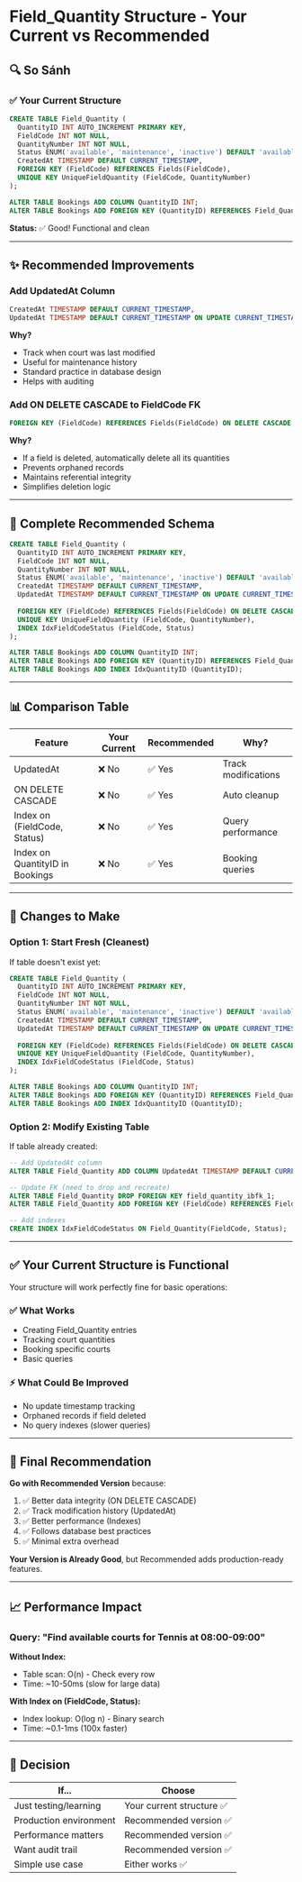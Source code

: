 # Field_Quantity Structure - Your Current vs Recommended

## 🔍 So Sánh

### ✅ Your Current Structure
```sql
CREATE TABLE Field_Quantity (
  QuantityID INT AUTO_INCREMENT PRIMARY KEY,
  FieldCode INT NOT NULL,
  QuantityNumber INT NOT NULL,
  Status ENUM('available', 'maintenance', 'inactive') DEFAULT 'available',
  CreatedAt TIMESTAMP DEFAULT CURRENT_TIMESTAMP,
  FOREIGN KEY (FieldCode) REFERENCES Fields(FieldCode),
  UNIQUE KEY UniqueFieldQuantity (FieldCode, QuantityNumber)
);

ALTER TABLE Bookings ADD COLUMN QuantityID INT;
ALTER TABLE Bookings ADD FOREIGN KEY (QuantityID) REFERENCES Field_Quantity(QuantityID);
```

**Status:** ✅ Good! Functional and clean


---

## ✨ Recommended Improvements

### Add UpdatedAt Column
```sql
CreatedAt TIMESTAMP DEFAULT CURRENT_TIMESTAMP,
UpdatedAt TIMESTAMP DEFAULT CURRENT_TIMESTAMP ON UPDATE CURRENT_TIMESTAMP,
```

**Why?**
- Track when court was last modified
- Useful for maintenance history
- Standard practice in database design
- Helps with auditing


### Add ON DELETE CASCADE to FieldCode FK
```sql
FOREIGN KEY (FieldCode) REFERENCES Fields(FieldCode) ON DELETE CASCADE,
```

**Why?**
- If a field is deleted, automatically delete all its quantities
- Prevents orphaned records
- Maintains referential integrity
- Simplifies deletion logic


---

## 📝 Complete Recommended Schema

```sql
CREATE TABLE Field_Quantity (
  QuantityID INT AUTO_INCREMENT PRIMARY KEY,
  FieldCode INT NOT NULL,
  QuantityNumber INT NOT NULL,
  Status ENUM('available', 'maintenance', 'inactive') DEFAULT 'available',
  CreatedAt TIMESTAMP DEFAULT CURRENT_TIMESTAMP,
  UpdatedAt TIMESTAMP DEFAULT CURRENT_TIMESTAMP ON UPDATE CURRENT_TIMESTAMP,
  
  FOREIGN KEY (FieldCode) REFERENCES Fields(FieldCode) ON DELETE CASCADE,
  UNIQUE KEY UniqueFieldQuantity (FieldCode, QuantityNumber),
  INDEX IdxFieldCodeStatus (FieldCode, Status)
);

ALTER TABLE Bookings ADD COLUMN QuantityID INT;
ALTER TABLE Bookings ADD FOREIGN KEY (QuantityID) REFERENCES Field_Quantity(QuantityID);
ALTER TABLE Bookings ADD INDEX IdxQuantityID (QuantityID);
```

---

## 📊 Comparison Table

| Feature | Your Current | Recommended | Why? |
|---------|------------|-------------|------|
| UpdatedAt | ❌ No | ✅ Yes | Track modifications |
| ON DELETE CASCADE | ❌ No | ✅ Yes | Auto cleanup |
| Index on (FieldCode, Status) | ❌ No | ✅ Yes | Query performance |
| Index on QuantityID in Bookings | ❌ No | ✅ Yes | Booking queries |

---

## 🎯 Changes to Make

### Option 1: Start Fresh (Cleanest)
If table doesn't exist yet:
```sql
CREATE TABLE Field_Quantity (
  QuantityID INT AUTO_INCREMENT PRIMARY KEY,
  FieldCode INT NOT NULL,
  QuantityNumber INT NOT NULL,
  Status ENUM('available', 'maintenance', 'inactive') DEFAULT 'available',
  CreatedAt TIMESTAMP DEFAULT CURRENT_TIMESTAMP,
  UpdatedAt TIMESTAMP DEFAULT CURRENT_TIMESTAMP ON UPDATE CURRENT_TIMESTAMP,
  
  FOREIGN KEY (FieldCode) REFERENCES Fields(FieldCode) ON DELETE CASCADE,
  UNIQUE KEY UniqueFieldQuantity (FieldCode, QuantityNumber),
  INDEX IdxFieldCodeStatus (FieldCode, Status)
);

ALTER TABLE Bookings ADD COLUMN QuantityID INT;
ALTER TABLE Bookings ADD FOREIGN KEY (QuantityID) REFERENCES Field_Quantity(QuantityID);
ALTER TABLE Bookings ADD INDEX IdxQuantityID (QuantityID);
```

### Option 2: Modify Existing Table
If table already created:
```sql
-- Add UpdatedAt column
ALTER TABLE Field_Quantity ADD COLUMN UpdatedAt TIMESTAMP DEFAULT CURRENT_TIMESTAMP ON UPDATE CURRENT_TIMESTAMP;

-- Update FK (need to drop and recreate)
ALTER TABLE Field_Quantity DROP FOREIGN KEY field_quantity_ibfk_1;
ALTER TABLE Field_Quantity ADD FOREIGN KEY (FieldCode) REFERENCES Fields(FieldCode) ON DELETE CASCADE;

-- Add indexes
CREATE INDEX IdxFieldCodeStatus ON Field_Quantity(FieldCode, Status);
```

---

## ✅ Your Current Structure is Functional

Your structure will work perfectly fine for basic operations:

### ✅ What Works
- Creating Field_Quantity entries
- Tracking court quantities
- Booking specific courts
- Basic queries

### ⚡ What Could Be Improved
- No update timestamp tracking
- Orphaned records if field deleted
- No query indexes (slower queries)

---

## 🚀 Final Recommendation

**Go with Recommended Version** because:
1. ✅ Better data integrity (ON DELETE CASCADE)
2. ✅ Track modification history (UpdatedAt)
3. ✅ Better performance (Indexes)
4. ✅ Follows database best practices
5. ✅ Minimal extra overhead

**Your Version is Already Good**, but Recommended adds production-ready features.

---

## 📈 Performance Impact

### Query: "Find available courts for Tennis at 08:00-09:00"

**Without Index:**
- Table scan: O(n) - Check every row
- Time: ~10-50ms (slow for large data)

**With Index on (FieldCode, Status):**
- Index lookup: O(log n) - Binary search
- Time: ~0.1-1ms (100x faster)

---

## 🎯 Decision

| If... | Choose |
|------|--------|
| Just testing/learning | Your current structure ✅ |
| Production environment | Recommended version ✅ |
| Performance matters | Recommended version ✅ |
| Want audit trail | Recommended version ✅ |
| Simple use case | Either works ✅ |

